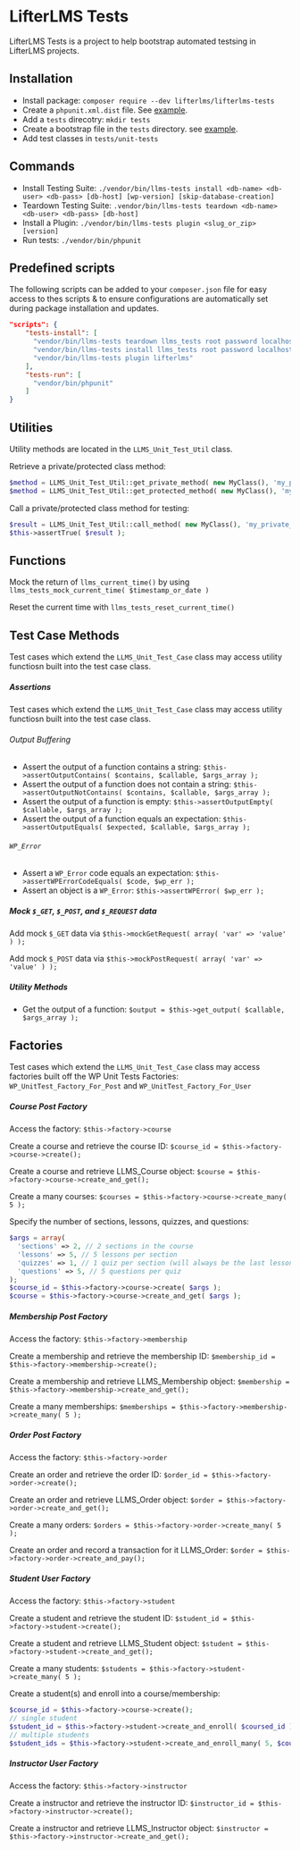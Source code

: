 LifterLMS Tests
===============

LifterLMS Tests is a project to help bootstrap automated testsing in LifterLMS projects.

## Installation

+ Install package: `composer require --dev lifterlms/lifterlms-tests`
+ Create a `phpunit.xml.dist` file. See [example](examples/phpunit.xml.dist).
+ Add a `tests` direcotry: `mkdir tests`
+ Create a bootstrap file in the `tests` directory. see [example](examples/bootstrap.php).
+ Add test classes in `tests/unit-tests`

## Commands

+ Install Testing Suite: `./vendor/bin/llms-tests install <db-name> <db-user> <db-pass> [db-host] [wp-version] [skip-database-creation]`
+ Teardown Testing Suite: `.vendor/bin/llms-tests teardown <db-name> <db-user> <db-pass> [db-host]`
+ Install a Plugin: `./vendor/bin/llms-tests plugin <slug_or_zip> [version]`
+ Run tests: `./vendor/bin/phpunit`


## Predefined scripts

The following scripts can be added to your `composer.json` file for easy access to thes scripts & to ensure configurations are automatically set during package installation and updates.

```json
"scripts": {
    "tests-install": [
      "vendor/bin/llms-tests teardown llms_tests root password localhost",
      "vendor/bin/llms-tests install llms_tests root password localhost",
      "vendor/bin/llms-tests plugin lifterlms"
    ],
    "tests-run": [
      "vendor/bin/phpunit"
    ]
}
```

## Utilities

Utility methods are located in the `LLMS_Unit_Test_Util` class.

Retrieve a private/protected class method:

```php
$method = LLMS_Unit_Test_Util::get_private_method( new MyClass(), 'my_private_method' );
$method = LLMS_Unit_Test_Util::get_protected_method( new MyClass(), 'my_private_method' );
```

Call a private/protected class method for testing:

```php
$result = LLMS_Unit_Test_Util::call_method( new MyClass(), 'my_private_method', array( 'argument_1', 'arg_2', ... ) );
$this->assertTrue( $result );
```

## Functions

Mock the return of `llms_current_time()` by using `llms_tests_mock_current_time( $timestamp_or_date )`

Reset the current time with `llms_tests_reset_current_time()`


## Test Case Methods

Test cases which extend the `LLMS_Unit_Test_Case` class may access utility functiosn built into the test case class.

##### Assertions

Test cases which extend the `LLMS_Unit_Test_Case` class may access utility functiosn built into the test case class.

###### Output Buffering

+ Assert the output of a function contains a string: `$this->assertOutputContains( $contains, $callable, $args_array );`
+ Assert the output of a function does not contain a string: `$this->assertOutputNotContains( $contains, $callable, $args_array );`
+ Assert the output of a function is empty: `$this->assertOutputEmpty( $callable, $args_array );`
+ Assert the output of a function equals an expectation: `$this->assertOutputEquals( $expected, $callable, $args_array );`

###### `WP_Error`

+ Assert a `WP_Error` code equals an expectation: `$this->assertWPErrorCodeEquals( $code, $wp_err );`
+ Assert an object is a `WP_Error`:  `$this->assertWPError( $wp_err );`

##### Mock `$_GET`, `$_POST`, and `$_REQUEST` data

Add mock `$_GET` data via `$this->mockGetRequest( array( 'var' => 'value' ) );`

Add mock `$_POST` data via `$this->mockPostRequest( array( 'var' => 'value' ) );`

##### Utility Methods

+ Get the output of a function: `$output = $this->get_output( $callable, $args_array );`

## Factories

Test cases which extend the `LLMS_Unit_Test_Case` class may access factories built off the WP Unit Tests Factories: `WP_UnitTest_Factory_For_Post` and `WP_UnitTest_Factory_For_User`

##### Course Post Factory

Access the factory: `$this->factory->course`

Create a course and retrieve the course ID: `$course_id = $this->factory->course->create();`

Create a course and retrieve LLMS_Course object: `$course = $this->factory->course->create_and_get();`

Create a many courses: `$courses = $this->factory->course->create_many( 5 );`

Specify the number of sections, lessons, quizzes, and questions:

```php
$args = array(
  'sections' => 2, // 2 sections in the course
  'lessons' => 5, // 5 lessons per section
  'quizzes' => 1, // 1 quiz per section (will always be the last lesson in the section)
  'questions' => 5, // 5 questions per quiz
);
$course_id = $this->factory->course->create( $args );
$course = $this->factory->course->create_and_get( $args );
```

##### Membership Post Factory

Access the factory: `$this->factory->membership`

Create a membership and retrieve the membership ID: `$membership_id = $this->factory->membership->create();`

Create a membership and retrieve LLMS_Membership object: `$membership = $this->factory->membership->create_and_get();`

Create a many memberships: `$memberships = $this->factory->membership->create_many( 5 );`


##### Order Post Factory

Access the factory: `$this->factory->order`

Create an order and retrieve the order ID: `$order_id = $this->factory->order->create();`

Create an order and retrieve LLMS_Order object: `$order = $this->factory->order->create_and_get();`

Create a many orders: `$orders = $this->factory->order->create_many( 5 );`

Create an order and record a transaction for it LLMS_Order: `$order = $this->factory->order->create_and_pay();`


##### Student User Factory

Access the factory: `$this->factory->student`

Create a student and retrieve the student ID: `$student_id = $this->factory->student->create();`

Create a student and retrieve LLMS_Student object: `$student = $this->factory->student->create_and_get();`

Create a many students: `$students = $this->factory->student->create_many( 5 );`

Create a student(s) and enroll into a course/membership:

```php
$course_id = $this->factory->course->create();
// single student
$student_id = $this->factory->student->create_and_enroll( $coursed_id );
// multiple students
$student_ids = $this->factory->student->create_and_enroll_many( 5, $coursed_id );
```


##### Instructor User Factory

Access the factory: `$this->factory->instructor`

Create a instructor and retrieve the instructor ID: `$instructor_id = $this->factory->instructor->create();`

Create a instructor and retrieve LLMS_Instructor object: `$instructor = $this->factory->instructor->create_and_get();`
